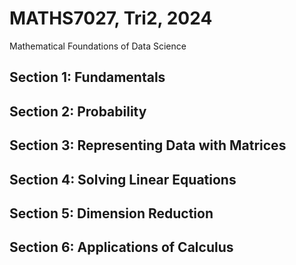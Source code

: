 # MATHS7027, Tri2, 2024
Mathematical Foundations of Data Science
## Section 1: Fundamentals
## Section 2: Probability
## Section 3: Representing Data with Matrices
## Section 4: Solving Linear Equations
## Section 5: Dimension Reduction
## Section 6: Applications of Calculus